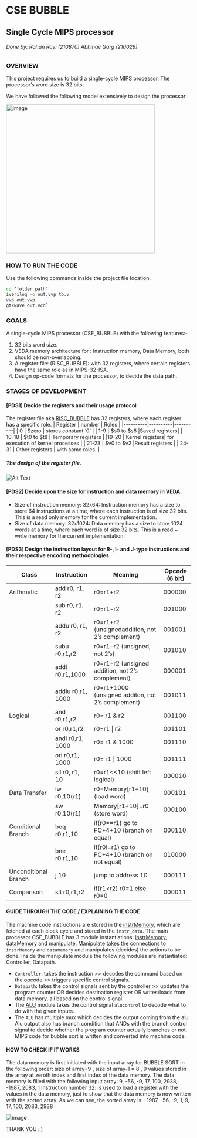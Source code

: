 
# CSE BUBBLE
## Single Cycle MIPS processor
###### _Done by: Rohan Ravi (210870) Abhinav Garg (210029)_
### OVERVIEW
This project requires us to build a single-cycle MIPS processor. The processor’s word size is
32 bits.

We have followed the following model extensively to design the processor:

<img width="405" alt="image" src="https://github.com/r-dott/CSE_bubble-MIPS_processor/assets/101567399/10056548-5cea-4008-b6e5-f58c6a4cf27a">

### HOW TO RUN THE CODE
Use the following commands inside the project file location:
```sh 
cd ‘folder path’
iverilog -o out.vvp tb.v
vvp out.vvp
gtkwave out.vcd`
```

### GOALS
A single-cycle MIPS processor (CSE_BUBBLE) with the following features:-
1. 32 bits word size.
2. VEDA memory architecture for : Instruction memory, Data Memory, both should be non-overlapping.
3. A register file: (RISC_BUBBLE): with 32 registers, where certain registers have the same role as in MIPS-32-ISA.
4. Design op-code formats for the processor, to decide the data path.

### STAGES OF DEVELOPMENT
#### [PDS1] Decide the registers and their usage protocol
The register file aka [RISC_BUBBLE](RISC_BUBBLE.v) has 32 registers, where each register has a specific role.
| Register | number | Roles |
|----------|----------|----------|
| 0 | $zero  | stores constant ‘0’ |
| 1-9 | $s0 to $s8 |Saved registers|
| 10-18 | $t0 to $t8 | Temporary registers |
|19-20 | Kernel registers| for execution of kernel processes |
| 21-23 | $v0 to $v2 |Result registers |
| 24-31 | Other registers | with some roles. |

##### The design of the register file.
![Alt Text](https://i.imgur.com/XcTgNnx.png)

#### [PDS2] Decide upon the size for instruction and data memory in VEDA.
- Size of instruction memory: 32x64: Instruction memory has a size to store 64 instructions at a time, where each instruction is of size 32 bits. This is a read only memory for the current implementation.
- Size of data memory: 32x1024: Data memory has a size to store 1024 words at a time, where each word is of size 32 bits. This is a read + write memory for the current implementation.

#### [PDS3] Design the instruction layout for R-, I- and J-type instructions and their respective encoding methodologies

| Class | Instruction | Meaning | Opcode (6 bit) |
|----|--------------|----------|----------|
| Arithmetic | add r0, r1, r2|  r0=r1+r2 |000000|
| |sub r0, r1, r2| r0=r1-r2 | 001000 |
|| addu r0, r1, r2 | r0=r1+r2 (unsignedaddition, not 2’s complement) | 001001 |
| | subu r0,r1,r2 | r0=r1-r2 (unsigned, not 2’s) |001010|
| | addi r0,r1,1000 |r0=r1-r2 (unsigned addition, not 2’s complement)| 000001|
|| addiu r0,r1, 1000| r0=r1+1000 (unsigned additon, not 2’s complement)| 001011 |
| Logical | and r0,r1,r2 | r0= r1 & r2 | 001100 |
|| or r0,r1,r2|  r0=r1 \| r2 | 001101 |
|| andi r0,r1, 1000 | r0= r1 & 1000 | 001110 |
|| ori r0,r1, 1000 | r0= r1 \| 1000| 001111|
|| sll r0, r1, 10 | r0=r1<<10 (shift left logical) |000010|
|Data Transfer| lw r0,10(r1)| r0=Memory[r1+10] (load word) | 000101|
|| sw r0,10(r1) | Memory[r1+10]=r0 (store word)|000100|
|Conditional Branch|  beq r0,r1,10| if(r0==r1) go to PC+4+10 (branch on equal)|000110|
|| bne r0,r1,10| if(r0!=r1) go to PC+4+10 (branch on not equal)|010000 |
| Unconditional Branch| j 10 |jump to address 10| 000111|
|Comparison| slt r0,r1,r2| if(r1<r2) r0=1 else r0=0|000011|

#### GUIDE THROUGH THE CODE / EXPLAINING THE CODE
The machine code instructions are stored in the [instrMemory](instrMemory.v), which are fetched at each clock cycle and stored in the `instr_data`.
The main processor CSE_BUBBLE has 3 module instantiations: [instrMemory](instrMemory.v), [dataMemory](dataMemory.v) and [manipulate](manipulate.v).
Manipulate takes the connections to `instrMemory` and `datamemory` and manipulates (decides) the actions to be done.
Inside the manipulate module the following modules are instantiated: Controller, Datapath.
- `Controller`: takes the instruction >> decodes the command based on the opcode >> triggers specific control signals.
- `Datapath`: takes the control signals sent by the controller >> updates the program counter OR decides destination register OR writes/loads from data memory, all based on the control signal.
- The [ALU](ALU.v) module takes the control signal `alucontrol` to decode what to do with the given inputs.
- The `ALU` has multiple mux which decides the output coming from the alu. Alu output also has branch condition that ANDs with the branch control signal to decide whether the program counter actually branches or not.
MIPS code for bubble sort is written and converted into machine code.

#### HOW TO CHECK IF IT WORKS
The data memory is first initiated with the input array for BUBBLE SORT in the following order: size of array=9 , size of array-1 = 8 , 9 values stored in the array at zeroth index and first index of the data memory.
The data memory is filled with the following input array: 9, -56, -9, 17, 100, 2938, -1987, 2083, 1
Instruction number 32: is used to load a register with the values in the data memory, just to show that the data memory is now written with the sorted array.
As we can see, the sorted array is: -1987, -56, -9, 1, 9, 17, 100, 2083, 2938

![image](https://github.com/r-dott/CSE_bubble-MIPS_processor/assets/101567399/2d348ed8-b16d-4e01-b298-b409b64f5d51)

THANK YOU : )
